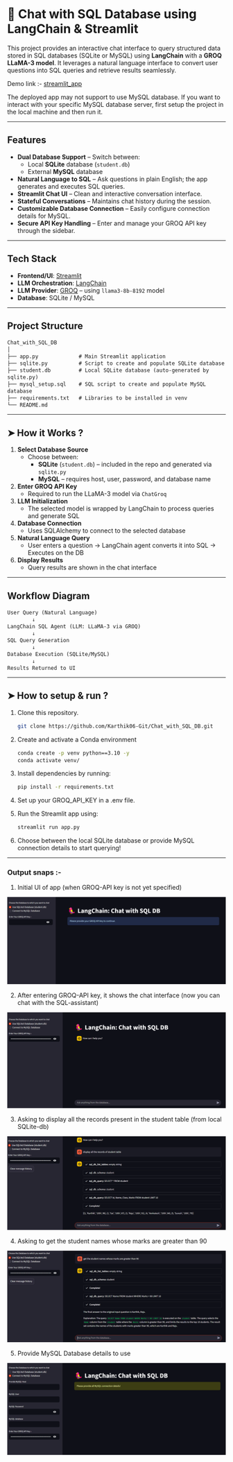 # 🤖 Chat with SQL Database using LangChain & Streamlit

This project provides an interactive chat interface to query structured data stored in SQL databases (SQLite or MySQL) using **LangChain** with a **GROQ LLaMA-3 model**.  It leverages a natural language interface to convert user questions into SQL queries and retrieve results seamlessly.

Demo link :- [streamlit_app](https://karthik06-git-chat-with-sql-db-app-7t3xsi.streamlit.app/)

The deployed app may not support to use MySQL database. If you want to interact with your specific MySQL database server, first setup the project in the local machine and then run it. 

---

## Features

- **Dual Database Support** – Switch between:
  - Local **SQLite** database (`student.db`)
  - External **MySQL** database
- **Natural Language to SQL** – Ask questions in plain English; the app generates and executes SQL queries.
- **Streamlit Chat UI** – Clean and interactive conversation interface.
- **Stateful Conversations** – Maintains chat history during the session.
- **Customizable Database Connection** – Easily configure connection details for MySQL.
- **Secure API Key Handling** – Enter and manage your GROQ API key through the sidebar.

---

## Tech Stack

- **Frontend/UI**: [Streamlit](https://streamlit.io/)  
- **LLM Orchestration**: [LangChain](https://www.langchain.com/)  
- **LLM Provider**: [GROQ](https://groq.com/) – using `llama3-8b-8192` model  
- **Database**: SQLite / MySQL  

---

## Project Structure

```
Chat_with_SQL_DB
│
├── app.py             # Main Streamlit application
├── sqlite.py          # Script to create and populate SQLite database
├── student.db         # Local SQLite database (auto-generated by sqlite.py)
├── mysql_setup.sql    # SQL script to create and populate MySQL database
├── requirements.txt   # Libraries to be installed in venv
└── README.md
```


---

## ➤ How it Works ?

1. **Select Database Source**  
   - Choose between:
     - **SQLite** (`student.db`) – included in the repo and generated via `sqlite.py`
     - **MySQL** – requires host, user, password, and database name
2. **Enter GROQ API Key**  
   - Required to run the LLaMA-3 model via `ChatGroq`
3. **LLM Initialization**  
   - The selected model is wrapped by LangChain to process queries and generate SQL
4. **Database Connection**  
   - Uses SQLAlchemy to connect to the selected database
5. **Natural Language Query**  
   - User enters a question → LangChain agent converts it into SQL → Executes on the DB
6. **Display Results**  
   - Query results are shown in the chat interface

---

## Workflow Diagram

```
User Query (Natural Language)
        ↓
LangChain SQL Agent (LLM: LLaMA-3 via GROQ)
        ↓
SQL Query Generation
        ↓
Database Execution (SQLite/MySQL)
        ↓
Results Returned to UI
```

---

## ➤ How to setup & run ?

1. Clone this repository.
   ```bash
   git clone https://github.com/Karthik06-Git/Chat_with_SQL_DB.git
   ```
2. Create and activate a Conda environment

   ```bash
   conda create -p venv python==3.10 -y
   conda activate venv/
   ```
3. Install dependencies by running:
   ```bash
   pip install -r requirements.txt
   ```

4. Set up your GROQ_API_KEY in a .env file.
5. Run the Streamlit app using:
    ```bash
    streamlit run app.py
    ```
6. Choose between the local SQLite database or provide MySQL connection details to start querying!

---

### Output snaps :-

1) Initial UI of app (when GROQ-API key is not yet specified)

![image1](https://github.com/Karthik06-Git/Dummy_Repo/blob/main/output_snaps/img_1.png)

2) After entering GROQ-API key, it shows the chat interface (now you can chat with the SQL-assistant)
   
![image2](https://github.com/Karthik06-Git/Dummy_Repo/blob/main/output_snaps/img_2.png)

3) Asking to display all the records present in the student table (from local SQLite-db) 

![image1](https://github.com/Karthik06-Git/Dummy_Repo/blob/main/output_snaps/img_3.png)

4) Asking to get the student names whose marks are greater than 90 

![image1](https://github.com/Karthik06-Git/Dummy_Repo/blob/main/output_snaps/img_4.png)

5) Provide MySQL Database details to use 

![image1](https://github.com/Karthik06-Git/Dummy_Repo/blob/main/output_snaps/img_5.png)






